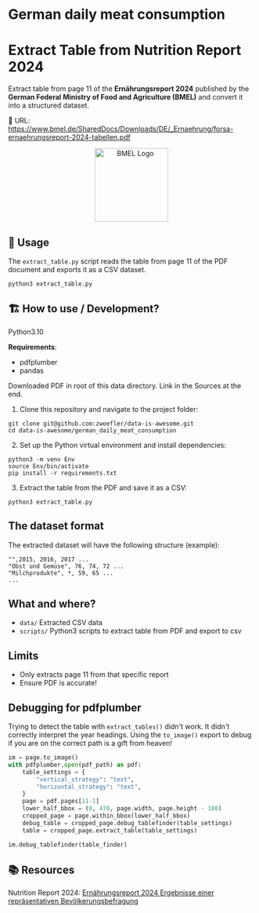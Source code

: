 # German daily meat consumption

# Extract Table from Nutrition Report 2024

Extract table from page 11 of the **Ernährungsreport 2024** published by the **German Federal Ministry of Food and Agriculture (BMEL)** and convert it into a structured dataset.

🔗 URL: https://www.bmel.de/SharedDocs/Downloads/DE/_Ernaehrung/forsa-ernaehrungsreport-2024-tabellen.pdf

<div align="center">
  <img src="https://www.bmel.de/SharedDocs/Bilder/DE/Logos/Logo-BMEL.png" alt="BMEL Logo" width="150"/>
</div>

## 🚀 Usage
The `extract_table.py` script reads the table from page 11 of the PDF document and exports it as a CSV dataset.

```SHELL
python3 extract_table.py
```

## 🏗️ How to use / Development?
Python3.10

**Requirements**:
- pdfplumber
- pandas

Downloaded PDF in root of this data directory.
Link in the Sources at the end.

1. Clone this repository and navigate to the project folder:
```SHELL
git clone git@github.com:zwoefler/data-is-awesome.git
cd data-is-awesome/german_daily_meat_consumption
```

2. Set up the Python virtual environment and install dependencies:
```SHELL
python3 -m venv Env
source Env/bin/activate
pip install -r requirements.txt
```

3. Extract the table from the PDF and save it as a CSV:
```SHELL
python3 extract_table.py
```

## The dataset format

The extracted dataset will have the following structure (example):
```CSV
"",2015, 2016, 2017 ...
"Obst und Gemüse", 76, 74, 72 ...
"Milchprodukte", *, 59, 65 ...
...
```

## What and where?
- `data/` Extracted CSV data
- `scripts/` Python3 scripts to extract table from PDF and export to csv

## Limits
- Only extracts page 11 from that specific report
- Ensure PDF is accurate!

## Debugging for pdfplumber
Trying to detect the table with `extract_tables()` didn't work.
It didn't correctly interpret the year headings.
Using the `to_image()` export to debug if you are on the correct path is a gift from heaven!

```Python
im = page.to_image()
with pdfplumber.open(pdf_path) as pdf:
    table_settings = {
        "vertical_strategy": "text",
        "horizontal_strategy": "text",
    }
    page = pdf.pages[11-1]
    lower_half_bbox = (0, 470, page.width, page.height - 180)
    cropped_page = page.within_bbox(lower_half_bbox)
    debug_table = cropped_page.debug_tablefinder(table_settings)
    table = cropped_page.extract_table(table_settings)

im.debug_tablefinder(table_finder)
```

## 📚 Resources
Nutrition Report 2024: [Ernährungsreport 2024 Ergebnisse einer repräsentativen Bevölkerungsbefragung](https://www.bmel.de/SharedDocs/Downloads/DE/_Ernaehrung/forsa-ernaehrungsreport-2024-tabellen.pdf?__blob=publicationFile&v=2)
